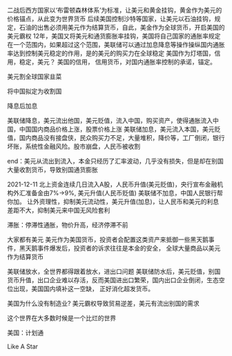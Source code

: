 二战后西方国家以‘布雷顿森林体系’为标准，让美元和黄金挂钩，黄金作为美元的价格锚点，从此变为世界货币
后续美国控制沙特等国家，让美元以石油挂钩，规定，石油的出售必须用美元作为结算货币，自此，美金作为全球货币，开启美国的美元霸权
12年，美国又将美元和通货膨胀率挂钩，美国将自己国家的通胀率规定在一个范围内，如果超过这个范围，美联储可以通过加息降息等操作操纵国内通胀率达到控制美元稳定的作用，是的美元的购买力在全球稳定
美国作为灯塔国，信用，稳定，美元？ 美国的信用， 信用货币，对国内通胀率控制的承诺，锚定。

美元割全球国家韭菜

将中国拟定为收割国

降息后加息

美联储降息，美元流出他国，美元贬值，流入中国，购买资产，使得通胀流入中国，中国国内商品价格上涨，股票价格上涨
美联储加息，美元流入本国，美元贬值，国内商品没有接盘侠，民众购买力不足，大量堆积，降价等，工厂倒闭，银行坏账，系统性金融风险。股市崩盘，人民币被收割

end：美元从流出到流入，本金只经历了汇率波动，几乎没有损失，但是却在别国大量收割货币，导致别国通货膨胀

2021-12-11 
北上资金连续几日流入A股，人民币升值(美元贬值)，央行宣布金融机构外汇准备金由7%->9%,  美元升值(人民币贬值)
美联储不加息，中国人民银行帮你加。
让外资理性，抑制美元流动性，美元升值(加息)，让人民币和美元的利息差距不大，抑制美元来中国无风险套利

滞胀：停滞性通胀，物价升高，经济停滞不前

大家都有美元
美元作为美国货币，投资者会配置这类资产来抵御一些黑天鹅事件，黑天鹅事件爆发后，投资者的诉求往往是本金的安全，
全球大量商品以美元作为结算货币

美联储放水，全世界都得跟着放水，进出口问题
美联储防水后，美元贬值，别国货币升值，出口企业难以存活，反而美国进出口繁荣，国内出口企业倒闭，生态空位出现，美国国内填补这一空缺，
正好消化超发货币。

美国为什么没有制造业?  美元霸权导致贸易逆差，美元有流出别国的需求

这个世界在大多数时候是一个比烂的世界

美国：计划通

Like A Star

